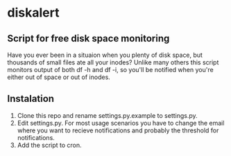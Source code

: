 diskalert
=========

Script for free disk space monitoring
-------------------------------------

Have you ever been in a situaion when you plenty of disk space, but thousands of small files
ate all your inodes? Unlike many others this script monitors output of both df -h and df -i, so
you'll be notified when you're either out of space or out of inodes.

Instalation
-----------

1. Clone this repo and rename settings.py.example to settings.py. 
2. Edit settings.py. For most usage scenarios you have to change the email where you want to recieve notifications and
   probably the threshold for notifications.
3. Add the script to cron.
 
